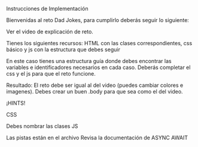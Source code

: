 Instrucciones de Implementación

Bienvenidas al reto Dad Jokes, para cumplirlo deberás seguir lo siguiente:

Ver el video de explicación de reto.

Tienes los siguientes recursos: HTML con las clases correspondientes, css básico y js con la estructura que debes seguir

En este caso tienes una estructura guía donde debes encontrar las variables e identificadores necesarios en cada caso.
Deberás completar el css y el js para que el reto funcione.

Resultado: El reto debe ser igual al del video (puedes cambiar colores e imagenes). Debes crear un buen .body para que sea como el del video.

¡HINTS!

CSS

Debes nombrar las clases
JS

Las pistas están en el archivo
Revisa la documentación de ASYNC AWAIT
